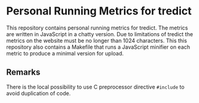 # Personal Running Metrics for tredict

This repository contains personal running metrics for tredict. The metrics are
written in JavaScript in a chatty version. Due to limitations of tredict the
metrics on the website must be no longer than 1024 characters. This this
repository also contains a Makefile that runs a JavaScript minifier on each
metric to produce a minimal version for upload.

## Remarks

There is the local possibility to use C preprocessor directive `#include` to
avoid duplication of code.
